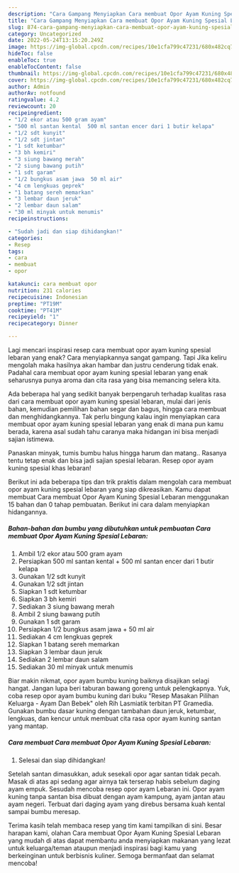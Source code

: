 ```yaml
---
description: "Cara Gampang Menyiapkan Cara membuat Opor Ayam Kuning Spesial Lebaran{ yang Enak Banget,  Menu Buat lebaran"
title: "Cara Gampang Menyiapkan Cara membuat Opor Ayam Kuning Spesial Lebaran{ yang Enak Banget,  Menu Buat lebaran"
slug: 874-cara-gampang-menyiapkan-cara-membuat-opor-ayam-kuning-spesial-lebaran-yang-enak-banget-menu-buat-lebaran
category: Uncategorized
date: 2022-05-24T13:15:20.249Z
image: https://img-global.cpcdn.com/recipes/10e1cfa799c47231/680x482cq70/cara-membuat-opor-ayam-kuning-spesial-lebaran-foto-resep-utama.jpg
hideToc: false
enableToc: true
enableTocContent: false
thumbnail: https://img-global.cpcdn.com/recipes/10e1cfa799c47231/680x482cq70/cara-membuat-opor-ayam-kuning-spesial-lebaran-foto-resep-utama.jpg
cover: https://img-global.cpcdn.com/recipes/10e1cfa799c47231/680x482cq70/cara-membuat-opor-ayam-kuning-spesial-lebaran-foto-resep-utama.jpg
author: Admin
authorAv: notfound
ratingvalue: 4.2
reviewcount: 20
recipeingredient:
- "1/2 ekor atau 500 gram ayam"
- "500 ml santan kental  500 ml santan encer dari 1 butir kelapa"
- "1/2 sdt kunyit"
- "1/2 sdt jintan"
- "1 sdt ketumbar"
- "3 bh kemiri"
- "3 siung bawang merah"
- "2 siung bawang putih"
- "1 sdt garam"
- "1/2 bungkus asam jawa  50 ml air"
- "4 cm lengkuas geprek"
- "1 batang sereh memarkan"
- "3 lembar daun jeruk"
- "2 lembar daun salam"
- "30 ml minyak untuk menumis"
recipeinstructions:

- "Sudah jadi dan siap dihidangkan!"
categories:
- Resep
tags:
- cara
- membuat
- opor

katakunci: cara membuat opor 
nutrition: 231 calories
recipecuisine: Indonesian
preptime: "PT19M"
cooktime: "PT41M"
recipeyield: "1"
recipecategory: Dinner

---
```



Lagi mencari inspirasi resep cara membuat opor ayam kuning spesial lebaran yang enak? Cara menyiapkannya sangat gampang. Tapi Jika keliru mengolah maka hasilnya akan hambar dan justru cenderung tidak enak. Padahal cara membuat opor ayam kuning spesial lebaran yang enak seharusnya punya aroma dan cita rasa yang bisa memancing selera kita.


Ada beberapa hal yang sedikit banyak berpengaruh terhadap kualitas rasa dari cara membuat opor ayam kuning spesial lebaran, mulai dari jenis bahan, kemudian pemilihan bahan segar dan bagus, hingga cara membuat dan menghidangkannya. Tak perlu bingung kalau ingin menyiapkan cara membuat opor ayam kuning spesial lebaran yang enak di mana pun kamu berada, karena asal sudah tahu caranya maka hidangan ini bisa menjadi sajian istimewa.

Panaskan minyak, tumis bumbu halus hingga harum dan matang.. Rasanya tentu tetap enak dan bisa jadi sajian spesial lebaran. Resep opor ayam kuning spesial khas lebaran!


Berikut ini ada beberapa tips dan trik praktis dalam mengolah cara membuat opor ayam kuning spesial lebaran yang siap dikreasikan. Kamu dapat membuat Cara membuat Opor Ayam Kuning Spesial Lebaran menggunakan 15 bahan dan 0 tahap pembuatan. Berikut ini cara dalam menyiapkan hidangannya.

<!--inarticleads1-->

##### Bahan-bahan dan bumbu yang dibutuhkan untuk pembuatan Cara membuat Opor Ayam Kuning Spesial Lebaran:

1. Ambil 1/2 ekor atau 500 gram ayam
1. Persiapkan 500 ml santan kental + 500 ml santan encer dari 1 butir kelapa
1. Gunakan 1/2 sdt kunyit
1. Gunakan 1/2 sdt jintan
1. Siapkan 1 sdt ketumbar
1. Siapkan 3 bh kemiri
1. Sediakan 3 siung bawang merah
1. Ambil 2 siung bawang putih
1. Gunakan 1 sdt garam
1. Persiapkan 1/2 bungkus asam jawa + 50 ml air
1. Sediakan 4 cm lengkuas geprek
1. Siapkan 1 batang sereh memarkan
1. Siapkan 3 lembar daun jeruk
1. Sediakan 2 lembar daun salam
1. Sediakan 30 ml minyak untuk menumis


Biar makin nikmat, opor ayam bumbu kuning baiknya disajikan selagi hangat. Jangan lupa beri taburan bawang goreng untuk pelengkapnya. Yuk, coba resep opor ayam bumbu kuning dari buku &#34;Resep Masakan Pilihan Keluarga - Ayam Dan Bebek&#34; oleh Rih Lasmiatik terbitan PT Gramedia. Gunakan bumbu dasar kuning dengan tambahan daun jeruk, ketumbar, lengkuas, dan kencur untuk membuat cita rasa opor ayam kuning santan yang mantap. 

<!--inarticleads2-->

##### Cara membuat Cara membuat Opor Ayam Kuning Spesial Lebaran:


1. Selesai dan siap dihidangkan!

Setelah santan dimasukkan, aduk sesekali opor agar santan tidak pecah. Masak di atas api sedang agar airnya tak terserap habis sebelum daging ayam empuk. Sesudah mencoba resep opor ayam Lebaran ini. Opor ayam kuning tanpa santan bisa dibuat dengan ayam kampung, ayam jantan atau ayam negeri. Terbuat dari daging ayam yang direbus bersama kuah kental sampai bumbu meresap. 

Terima kasih telah membaca resep yang tim kami tampilkan di sini. Besar harapan kami, olahan Cara membuat Opor Ayam Kuning Spesial Lebaran yang mudah di atas dapat membantu anda menyiapkan makanan yang lezat untuk keluarga/teman ataupun menjadi inspirasi bagi kamu yang berkeinginan untuk berbisnis kuliner. Semoga bermanfaat dan selamat mencoba!
